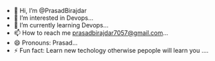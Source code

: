 - 👋 Hi, I’m @PrasadBirajdar
- 👀 I’m interested in Devops...
- 🌱 I’m currently learning Devops...
- 📫 How to reach me prasadbirajdar7057@gmail.com...
- 😄 Pronouns: Prasad...
- ⚡ Fun fact: Learn new techology otherwise pepople will learn you ....

<!---
PrasadBirajdar/PrasadBirajdar is a ✨ special ✨ repository because its `README.md` (this file) appears on your GitHub profile.
You can click the Preview link to take a look at your changes.
--->

